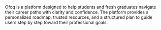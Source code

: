 Ofoq is a platform designed to help students and fresh graduates navigate their career paths with clarity and confidence. The platform provides a personalized roadmap, trusted resources, and a structured plan to guide users step by step toward their professional goals.
